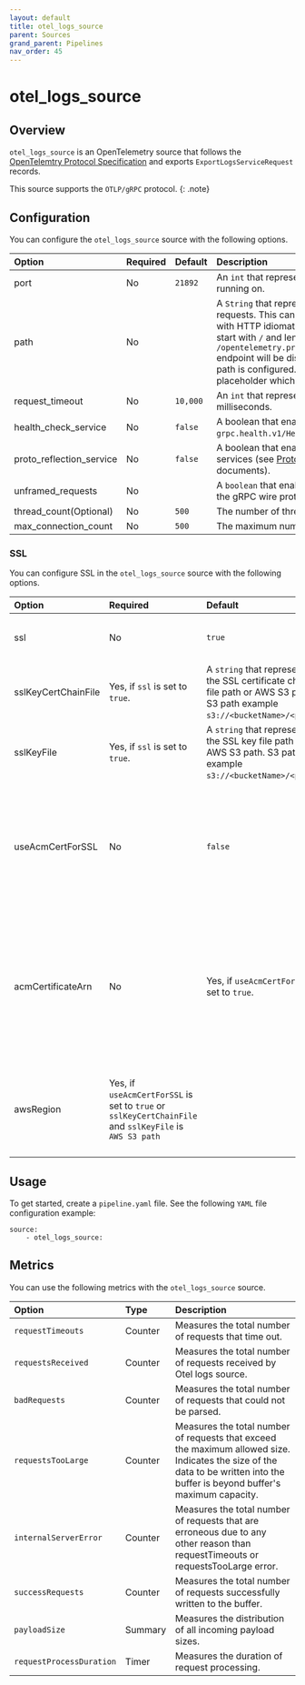 ```yaml
---
layout: default
title: otel_logs_source
parent: Sources
grand_parent: Pipelines
nav_order: 45
---
```


# otel_logs_source

## Overview

`otel_logs_source` is an OpenTelemetry source that follows the [OpenTelemtry Protocol Specification](https://github.com/open-telemetry/oteps/blob/master/text/0035-opentelemetry-protocol.md) and exports `ExportLogsServiceRequest` records. 

This source supports the `OTLP/gRPC` protocol.
{: .note}

## Configuration

You can configure the `otel_logs_source` source with the following options. 

| Option | Required | Default | Description |
| :--- | :--- | :--- | :--- |
| port | No | `21892` | An `int` that represents the port that the `OTel logs source` is running on. |
| path | No |      | A `String` that represents the path for sending unframed HTTP requests. This can be used for supporting unframed gRPC with HTTP idiomatic path to a configurable path. It should start with `/` and length should be at least 1. `/opentelemetry.proto.collector.logs.v1.LogsService/Export` endpoint will be disabled for both gRPC and HTTP requests if path is configured. Path can contain `${pipelineName}` placeholder which will be replaced with pipeline name.
| request_timeout | No | `10,000` | An `int` that represents the request timeout duration in milliseconds. |
| health_check_service | No | `false` | A boolean that enables the gRPC health check service under `grpc.health.v1/Health/Check`. |
| proto_reflection_service | No | `false` | A boolean that enables a reflection service for Protobuf services (see [ProtoReflectionService](https://grpc.github.io/grpc-java/javadoc/io/grpc/protobuf/services/ProtoReflectionService.html) and [gRPC reflection](https://github.com/grpc/grpc-java/blob/master/documentation/server-reflection-tutorial.md) documents). |
| unframed_requests | No |  | A `boolean` that enables requests which are not framed using the gRPC wire protocol. |
| thread_count(Optional) | No | `500` | The number of threads to keep in the `ScheduledThreadPool`. |
| max_connection_count | No | `500` | The maximum number of open connections allowed. |

### SSL

You can configure SSL in the `otel_logs_source` source with the following options.

| Option | Required | Default | Description |
| :--- | :--- | :--- | :--- |
| ssl | No | `true` | A boolean that enables TLS/SSL. |
| sslKeyCertChainFile | Yes, if `ssl` is set to `true`. | A `string` that represents the SSL certificate chain file path or AWS S3 path. S3 path example `s3://<bucketName>/<path>`. |
| sslKeyFile | Yes, if `ssl` is set to `true`. | A `string` that represents the SSL key file path or AWS S3 path. S3 path example `s3://<bucketName>/<path>`. |
| useAcmCertForSSL | No | `false` | A boolean enables TLS/SSL using certificate and private key from AWS Certificate Manager (ACM). |
| acmCertificateArn | No | Yes, if `useAcmCertForSSL` is set to `true`. | A `string` that represents the ACM certificate ARN. ACM certificate take preference over S3 or local file system certificate. |
| awsRegion | Yes, if `useAcmCertForSSL` is set to `true` or `sslKeyCertChainFile` and `sslKeyFile` is `AWS S3 path` |       | A `string` that represents the AWS region to use ACM or S3. Required. |

## Usage

To get started, create a `pipeline.yaml` file. See the following `YAML` file configuration example:

```
source:
    - otel_logs_source:
```

## Metrics

You can use the following metrics with the `otel_logs_source` source.

| Option | Type | Description |
| :--- | :--- | :--- | 
| `requestTimeouts` | Counter | Measures the total number of requests that time out. | 
| `requestsReceived` | Counter | Measures the total number of requests received by Otel logs source. |
| `badRequests` | Counter | Measures the total number of requests that could not be parsed. |
| `requestsTooLarge` | Counter | Measures the total number of requests that exceed the maximum allowed size. Indicates the size of the data to be written into the buffer is beyond buffer's maximum capacity. |
| `internalServerError` | Counter | Measures the total number of requests that are erroneous due to any other reason than requestTimeouts or requestsTooLarge error. |
| `successRequests` | Counter | Measures the total number of requests successfully written to the buffer. |
| `payloadSize` | Summary | Measures the distribution of all incoming payload sizes. |
| `requestProcessDuration` | Timer | Measures the duration of request processing. |
